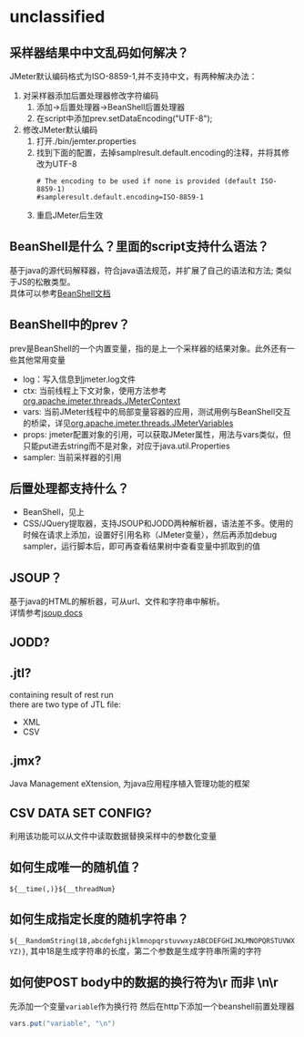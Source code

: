 # unclassified

## 采样器结果中中文乱码如何解决？
JMeter默认编码格式为ISO-8859-1,并不支持中文，有两种解决办法：
1. 对采样器添加后置处理器修改字符编码
    1. 添加->后置处理器->BeanShell后置处理器
    2. 在script中添加prev.setDataEncoding("UTF-8");
2. 修改JMeter默认编码
    1. 打开./bin/jemter.properties
    2. 找到下面的配置，去掉samplresult.default.encoding的注释，并将其修改为UTF-8
        ```
        # The encoding to be used if none is provided (default ISO-8859-1)
        #sampleresult.default.encoding=ISO-8859-1
        ```
    3. 重启JMeter后生效

## BeanShell是什么？里面的script支持什么语法？
基于java的源代码解释器，符合java语法规范，并扩展了自己的语法和方法; 类似于JS的松散类型。  
具体可以参考[BeanShell文档](http://www.beanshell.org/manual/contents.html)

## BeanShell中的prev？
prev是BeanShell的一个内置变量，指的是上一个采样器的结果对象。此外还有一些其他常用变量
* log：写入信息到jmeter.log文件
* ctx: 当前线程上下文对象，使用方法参考[org.apache.jmeter.threads.JMeterContext](http://jmeter.apache.org/api/org/apache/jmeter/threads/JMeterContext.html)
* vars: 当前JMeter线程中的局部变量容器的应用，测试用例与BeanShell交互的桥梁，详见[org.apache.jmeter.threads.JMeterVariables](http://jmeter.apache.org/api/org/apache/jmeter/threads/JMeterVariables.html)
* props: jmeter配置对象的引用，可以获取JMeter属性，用法与vars类似，但只能put进去string而不是对象，对应于java.util.Properties
* sampler: 当前采样器的引用

## 后置处理都支持什么？
* BeanShell，见上
* CSS/JQuery提取器，支持JSOUP和JODD两种解析器，语法差不多。使用的时候在请求上添加，设置好引用名称（JMeter变量），然后再添加debug sampler，运行脚本后，即可再查看结果树中查看变量中抓取到的值

## JSOUP？
基于java的HTML的解析器，可从url、文件和字符串中解析。  
详情参考[jsoup docs](https://jsoup.org/)

## JODD?


## .jtl?
containing result of rest run  
there are two type of JTL file:
* XML
* CSV

## .jmx?
Java Management eXtension, 为java应用程序植入管理功能的框架

## CSV DATA SET CONFIG?
利用该功能可以从文件中读取数据替换采样中的参数化变量

## 如何生成唯一的随机值？
```
${__time(,)}${__threadNum}
```

## 如何生成指定长度的随机字符串？
`${__RandomString(18,abcdefghijklmnopqrstuvwxyzABCDEFGHIJKLMNOPQRSTUVWXYZ)}`, 其中18是生成字符串的长度，第二个参数是生成字符串所需的字符

## 如何使POST body中的数据的换行符为\r 而非 \n\r
先添加一个变量`variable`作为换行符
然后在http下添加一个beanshell前置处理器
```java
vars.put("variable", "\n")
```
